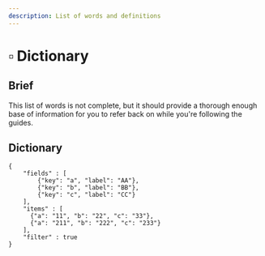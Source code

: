 ```yaml
---
description: List of words and definitions
---
```


# ▫ Dictionary

## Brief

This list of words is not complete, but it should provide a thorough enough base of information for you to refer back on while you're following the guides.

## Dictionary

```json:table
{
    "fields" : [
        {"key": "a", "label": "AA"},
        {"key": "b", "label": "BB"},
        {"key": "c", "label": "CC"}
    ],
    "items" : [
      {"a": "11", "b": "22", "c": "33"},
      {"a": "211", "b": "222", "c": "233"}
    ],
    "filter" : true
}
```
